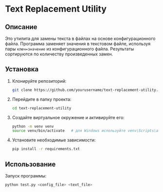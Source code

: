 # Text Replacement Utility

## Описание
Это утилита для замены текста в файлах на основе конфигурационного файла. Программа заменяет значения в текстовом файле, используя пары `ключ=значение` из конфигурационного файла. Результаты сортируются по количеству произведенных замен.

## Установка

1. Клонируйте репозиторий:
    ```sh
    git clone https://github.com/yourusername/text-replacement-utility.git
    ```
   
2. Перейдите в папку проекта:
    ```sh
    cd text-replacement-utility
    ```

3. Создайте виртуальное окружение и активируйте его:
    ```sh
    python -m venv venv
    source venv/bin/activate   # для Windows используйте venv\Scripts\activate
    ```

4. Установите необходимые зависимости:
    ```sh
    pip install -r requirements.txt
    ```

## Использование

Запуск программы:
```sh
python test.py <config_file> <text_file>
